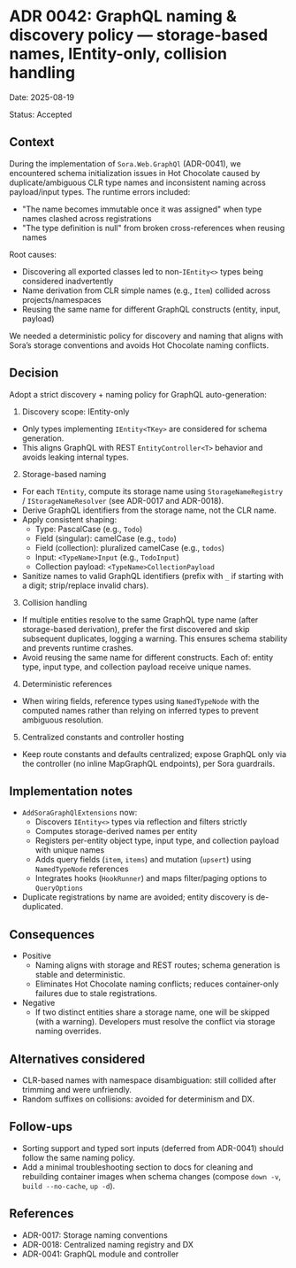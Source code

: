 # ADR 0042: GraphQL naming & discovery policy — storage-based names, IEntity-only, collision handling

Date: 2025-08-19

Status: Accepted

## Context

During the implementation of `Sora.Web.GraphQl` (ADR-0041), we encountered schema initialization issues in Hot Chocolate caused by duplicate/ambiguous CLR type names and inconsistent naming across payload/input types. The runtime errors included:

- "The name becomes immutable once it was assigned" when type names clashed across registrations
- "The type definition is null" from broken cross-references when reusing names

Root causes:
- Discovering all exported classes led to non-`IEntity<>` types being considered inadvertently
- Name derivation from CLR simple names (e.g., `Item`) collided across projects/namespaces
- Reusing the same name for different GraphQL constructs (entity, input, payload)

We needed a deterministic policy for discovery and naming that aligns with Sora’s storage conventions and avoids Hot Chocolate naming conflicts.

## Decision

Adopt a strict discovery + naming policy for GraphQL auto-generation:

1) Discovery scope: IEntity-only
- Only types implementing `IEntity<TKey>` are considered for schema generation.
- This aligns GraphQL with REST `EntityController<T>` behavior and avoids leaking internal types.

2) Storage-based naming
- For each `TEntity`, compute its storage name using `StorageNameRegistry` / `IStorageNameResolver` (see ADR-0017 and ADR-0018).
- Derive GraphQL identifiers from the storage name, not the CLR name.
- Apply consistent shaping:
  - Type: PascalCase (e.g., `Todo`)
  - Field (singular): camelCase (e.g., `todo`)
  - Field (collection): pluralized camelCase (e.g., `todos`)
  - Input: `<TypeName>Input` (e.g., `TodoInput`)
  - Collection payload: `<TypeName>CollectionPayload`
- Sanitize names to valid GraphQL identifiers (prefix with `_` if starting with a digit; strip/replace invalid chars).

3) Collision handling
- If multiple entities resolve to the same GraphQL type name (after storage-based derivation), prefer the first discovered and skip subsequent duplicates, logging a warning. This ensures schema stability and prevents runtime crashes.
- Avoid reusing the same name for different constructs. Each of: entity type, input type, and collection payload receive unique names.

4) Deterministic references
- When wiring fields, reference types using `NamedTypeNode` with the computed names rather than relying on inferred types to prevent ambiguous resolution.

5) Centralized constants and controller hosting
- Keep route constants and defaults centralized; expose GraphQL only via the controller (no inline MapGraphQL endpoints), per Sora guardrails.

## Implementation notes

- `AddSoraGraphQlExtensions` now:
  - Discovers `IEntity<>` types via reflection and filters strictly
  - Computes storage-derived names per entity
  - Registers per-entity object type, input type, and collection payload with unique names
  - Adds query fields (`item`, `items`) and mutation (`upsert`) using `NamedTypeNode` references
  - Integrates hooks (`HookRunner`) and maps filter/paging options to `QueryOptions`
- Duplicate registrations by name are avoided; entity discovery is de-duplicated.

## Consequences

- Positive
  - Naming aligns with storage and REST routes; schema generation is stable and deterministic.
  - Eliminates Hot Chocolate naming conflicts; reduces container-only failures due to stale registrations.
- Negative
  - If two distinct entities share a storage name, one will be skipped (with a warning). Developers must resolve the conflict via storage naming overrides.

## Alternatives considered

- CLR-based names with namespace disambiguation: still collided after trimming and were unfriendly.
- Random suffixes on collisions: avoided for determinism and DX.

## Follow-ups

- Sorting support and typed sort inputs (deferred from ADR-0041) should follow the same naming policy.
- Add a minimal troubleshooting section to docs for cleaning and rebuilding container images when schema changes (compose `down -v`, `build --no-cache`, `up -d`).

## References

- ADR-0017: Storage naming conventions
- ADR-0018: Centralized naming registry and DX
- ADR-0041: GraphQL module and controller
